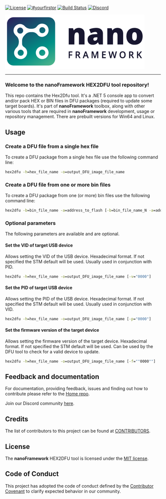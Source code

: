 [![License](https://img.shields.io/badge/License-MIT-blue.svg)](https://opensource.org/licenses/MIT) [![#yourfirstpr](https://img.shields.io/badge/first--timers--only-friendly-blue.svg)](https://github.com/nanoframework/Home/blob/master/CONTRIBUTING.md) [![Build Status](https://dev.azure.com/nanoframework/hex2dfu/_apis/build/status/nanoframework.hex2dfu?branchName=master)](https://dev.azure.com/nanoframework/hex2dfu/_build/latest?definitionId=41&branchName=master) [![Discord](https://img.shields.io/discord/478725473862549535.svg)](https://discord.gg/gCyBu8T)

![nanoFramework logo](https://github.com/nanoframework/Home/blob/master/resources/logo/nanoFramework-repo-logo.png)

-----

### Welcome to the **nanoFramework** HEX2DFU tool repository!

This repo contains the Hex2Dfu tool.
It's a .NET 5 console app to convert and/or pack HEX or BIN files in DFU packages (required to update some target boards).
It's part of **nanoFramework** toolbox, along with other various tools that are required in **nanoFramework** development, usage or repository management.
There are prebuilt versions for Win64 and Linux.

## Usage

### Create a DFU file from a single hex file

To create a DFU package from a single hex file use the following command line:

```cmd
hex2dfu -h=hex_file_name -o=output_DFU_image_file_name

```

### Create a DFU file from one or more bin files

To create a DFU package from one (or more) bin files use the following command line:

```cmd
hex2dfu -b=bin_file_name -a=address_to_flash [-b=bin_file_name_N -a=address_to_flash_N] -o=output_DFU_image_file_name

```

### Optional parameters

The following parameters are available and are optional.

#### Set the VID of target USB device

Allows setting the VID of the USB device. Hexadecimal format. If not specified the STM default will be used. Usually used in conjunction with PID.

```cmd
hex2dfu -h=hex_file_name -o=output_DFU_image_file_name [-v="0000"]

```

#### Set the PID of target USB device

Allows setting the PID of the USB device. Hexadecimal format. If not specified the STM default will be used. Usually used in conjunction with VID.

```cmd
hex2dfu -h=hex_file_name -o=output_DFU_image_file_name [-p="0000"]

```

#### Set the firmware version of the target device

Allows setting the firmware version of the target device. Hexadecimal format. If not specified the STM default will be used. Can be used by the DFU tool to check for a valid device to update.

```cmd
hex2dfu -h=hex_file_name -o=output_DFU_image_file_name [-f=""0000""]

```

## Feedback and documentation

For documentation, providing feedback, issues and finding out how to contribute please refer to the [Home repo](https://github.com/nanoframework/Home).

Join our Discord community [here](https://discord.gg/gCyBu8T).

## Credits

The list of contributors to this project can be found at [CONTRIBUTORS](https://github.com/nanoframework/Home/blob/master/CONTRIBUTORS.md).

## License

The **nanoFramework** HEX2DFU tool is licensed under the [MIT license](https://opensource.org/licenses/MIT).

## Code of Conduct
This project has adopted the code of conduct defined by the [Contributor Covenant](http://contributor-covenant.org/)
to clarify expected behavior in our community.
